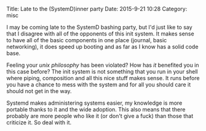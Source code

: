 Title: Late to the (SystemD)inner party
Date: 2015-9-21 10:28
Category: misc

I may be coming late to the SystemD bashing party, but I'd just like to say
that I disagree with all of the opponents of this init system. It makes sense
to have all of the basic components in one place (journal, basic networking),
it does speed up booting and as far as I know has a solid code base.

Feeling your *unix philosophy* has been violated? How has _it_ benefited you
in this case before? The init system is not something that you run in your
shell where piping, composition and all this nice stuff makes sense. It runs
before you have a chance to mess with the system and for all you should care it
should not get in the way.

Systemd makes administering systems easier, my knowledge is more portable
thanks to it and the wide adoption. This also means that there probably are
more people who like it (or don't give a fuck) than those that criticize it. So
deal with it.
